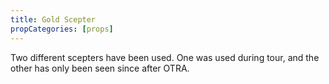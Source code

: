 ```yaml
---
title: Gold Scepter
propCategories: [props]
---
```

Two different scepters have been used. One was used during tour, and the other has only been seen since after OTRA.
